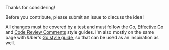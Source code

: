 Thanks for considering!

Before you contribute, please submit an issue to discuss the idea!

All changes must be covered by a test and must follow the Go, [Effective Go](https://golang.org/doc/effective_go.html) and [Code Review Comments](https://github.com/golang/go/wiki/CodeReviewComments) style guides. I'm also mostly on the same page with Uber's [Go style guide](https://github.com/uber-go/guide), so that can be used as an inspiration as well.
